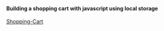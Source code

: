 ####  Building a shopping cart with javascript using local storage

[Shopping-Cart](https://tawhidul2122.github.io/shopping-cart/)



